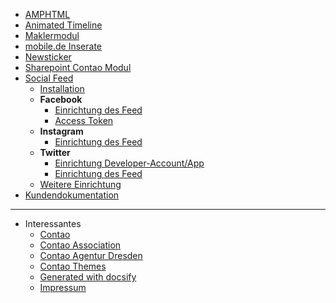 
- [AMPHTML](amphtml/index.md)
- [Animated Timeline](animated-timeline/index.md)
- [Maklermodul](maklermodul/index.md)
- [mobile.de Inserate](mobilede/index.md)
- [Newsticker](newsticker/index.md)
- [Sharepoint Contao Modul](sharepoint/index.md)
- [Social Feed](social-feed/index.md)
  - [Installation](social-feed/installation.md)
  - <strong>Facebook</strong>
    - [Einrichtung des Feed](social-feed/einrichtung-facebook-stream.md)
    - [Access Token](social-feed/generierung-des-facebook-access-tokens.md)
  - <strong>Instagram</strong>
    - [Einrichtung des Feed](social-feed/einrichtung-instagram-stream.md)
  - <strong>Twitter</strong>
    - [Einrichtung Developer-Account/App](social-feed/einrichtung-twitter-app.md)
    - [Einrichtung des Feed](social-feed/einrichtung-twitter-stream.md)
  - [Weitere Einrichtung](social-feed/einrichtung.md)
- [Kundendokumentation](kundendoku/index.md)
    
---

- Interessantes
  - [Contao](https://www.contao.org)
  - [Contao Association](https://association.contao.org/)
  - [Contao Agentur Dresden](https://pdir.de)
  - [Contao Themes](https://contao-themes.net)
  - [Generated with docsify](https://docsify.js.org)
  - [Impressum](https://pdir.de/p/pdir-impressum.html)
